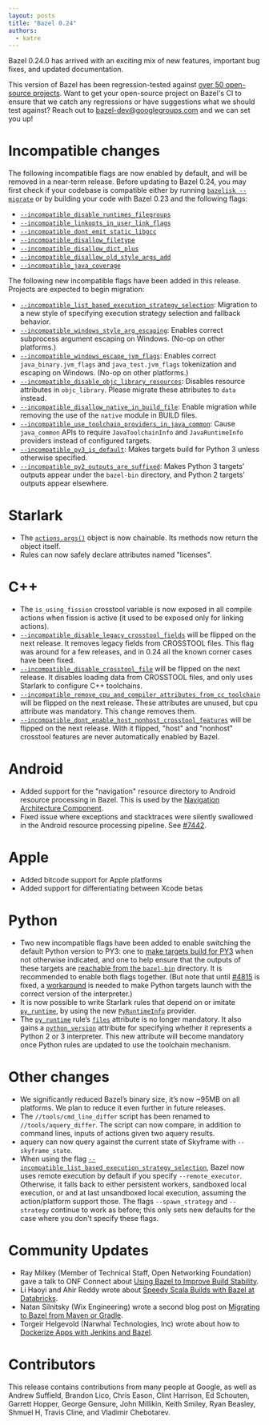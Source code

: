 ```yaml
---
layout: posts
title: "Bazel 0.24"
authors:
  - katre
---
```


Bazel 0.24.0 has arrived with an exciting mix of new features, important bug fixes, and updated documentation.

This version of Bazel has been regression-tested against [over 50 open-source projects](https://buildkite.com/bazel/bazel-at-head-plus-downstream/builds/867). Want to get your open-source project on Bazel's CI to ensure that we catch any regressions or have suggestions what we should test against? Reach out to bazel-dev@googlegroups.com and we can set you up!

# Incompatible changes
The following incompatible flags are now enabled by default, and will be removed in a near-term release. Before updating to Bazel 0.24, you may first check if your codebase is compatible either by running [`bazelisk --migrate`](https://github.com/philwo/bazelisk) or by building your code with Bazel
0.23 and the following flags:

   - [`--incompatible_disable_runtimes_filegroups`](https://github.com/bazelbuild/bazel/issues/6942)
   - [`--incompatible_linkopts_in_user_link_flags`](https://github.com/bazelbuild/bazel/issues/6826)
   - [`--incompatible_dont_emit_static_libgcc`](https://github.com/bazelbuild/bazel/issues/6825)
   - [`--incompatible_disallow_filetype`](https://github.com/bazelbuild/bazel/issues/5831)
   - [`--incompatible_disallow_dict_plus`](https://github.com/bazelbuild/bazel/issues/6461)
   - [`--incompatible_disallow_old_style_args_add`](https://github.com/bazelbuild/bazel/issues/5822)
   - [`--incompatible_java_coverage`](https://github.com/bazelbuild/bazel/issues/7425)

The following new incompatible flags have been added in this release. Projects are expected to begin migration:
   - [`--incompatible_list_based_execution_strategy_selection`](https://github.com/bazelbuild/bazel/issues/7480): Migration to a new style of specifying  execution strategy selection and fallback behavior.
   - [`--incompatible_windows_style_arg_escaping`](https://github.com/bazelbuild/bazel/issues/7454): Enables correct subprocess argument escaping on Windows. (No-op on other platforms.)
   - [`--incompatible_windows_escape_jvm_flags`](https://github.com/bazelbuild/bazel/issues/7486): Enables correct `java_binary.jvm_flags` and `java_test.jvm_flags` tokenization and escaping on Windows. (No-op on other platforms.)
   - [`--incompatible_disable_objc_library_resources`](https://github.com/bazelbuild/bazel/issues/7594): Disables resource attributes in `objc_library`. Please migrate these attributes to `data` instead.
   - [`--incompatible_disallow_native_in_build_file`](https://github.com/bazelbuild/bazel/issues/7513): Enable migration while removing the use of the `native` module in BUILD files.
   - [`--incompatible_use_toolchain_providers_in_java_common`](https://github.com/bazelbuild/bazel/issues/7186): Cause `java_common` APIs to require `JavaToolchainInfo` and `JavaRuntimeInfo` providers instead of configured targets.
   - [`--incompatible_py3_is_default`](https://github.com/bazelbuild/bazel/issues/7359): Makes targets build for Python 3 unless otherwise specified.
   - [`--incompatible_py2_outputs_are_suffixed`](https://github.com/bazelbuild/bazel/issues/7593): Makes Python 3 targets’ outputs appear under the `bazel-bin` directory, and Python 2 targets’ outputs appear elsewhere.

# Starlark
  - The [`actions.args()`](https://docs.bazel.build/versions/master/skylark/lib/Args.html) object is now chainable. Its methods now return the object itself.
  - Rules can now safely declare attributes named "licenses".

# C++
  - The `is_using_fission` crosstool variable is now exposed in all compile actions when fission is active (it used to be exposed only for linking actions).
  - [`--incompatible_disable_legacy_crosstool_fields`](https://github.com/bazelbuild/bazel/issues/6861) will be flipped on the next release. It removes legacy fields from CROSSTOOL files. This flag was around for a few releases, and in 0.24 all the known corner cases have been fixed.
  - [`--incompatible_disable_crosstool_file`](https://github.com/bazelbuild/bazel/issues/7320) will be flipped on the next release. It disables loading data from CROSSTOOL files, and only uses Starlark to configure C++ toolchains.
  - [`--incompatible_remove_cpu_and_compiler_attributes_from_cc_toolchain`](https://github.com/bazelbuild/bazel/issues/7075) will be flipped on the next release. These attributes are unused, but cpu attribute was mandatory. This change removes them.
  - [`--incompatible_dont_enable_host_nonhost_crosstool_features`](https://github.com/bazelbuild/bazel/issues/7407) will be flipped on the next release. With it flipped, "host" and "nonhost" crosstool features are never automatically enabled by Bazel.

# Android
  - Added support for the "navigation" resource directory to Android resource processing in Bazel. This is used by the [Navigation Architecture Component](https://developer.android.com/topic/libraries/architecture/navigation).
  - Fixed issue where exceptions and stacktraces were silently swallowed in the Android resource processing pipeline. See [#7442](https://github.com/bazelbuild/bazel/issues/7442).

# Apple
  - Added bitcode support for Apple platforms
  - Added support for differentiating between Xcode betas

# Python
  - Two new incompatible flags have been added to enable switching the default Python version to PY3: one to [make targets build for PY3](https://github.com/bazelbuild/bazel/issues/7359) when not otherwise indicated, and one to help ensure that the outputs of these targets are [reachable from the `bazel-bin`](https://github.com/bazelbuild/bazel/issues/7593) directory. It is recommended to enable both flags together. (But note that until [#4815](https://github.com/bazelbuild/bazel/issues/4815) is fixed, a [workaround](https://github.com/bazelbuild/bazel/issues/4815#issuecomment-460777113) is needed to make Python targets launch with the correct version of the interpreter.)
  - It is now possible to write Starlark rules that depend on or imitate [`py_runtime`](https://docs.bazel.build/versions/master/be/python.html#py_runtime), by using the new [`PyRuntimeInfo`](https://docs.bazel.build/versions/master/skylark/lib/PyRuntimeInfo.html) provider.
  - The [`py_runtime`](https://docs.bazel.build/versions/master/be/python.html#py_runtime) rule’s [`files`](https://docs.bazel.build/versions/master/be/python.html#py_runtime.files) attribute is no longer mandatory. It also gains a [`python_version`](https://docs.bazel.build/versions/master/be/python.html#py_runtime.python_version) attribute for specifying whether it represents a Python 2 or 3 interpreter. This new attribute will become mandatory once Python rules are updated to use the toolchain mechanism.

# Other changes
  - We significantly reduced Bazel’s binary size, it’s now ~95MB on all platforms. We plan to reduce it even further in future releases.
  - The  `//tools/cmd_line_differ` script has been renamed to `//tools/aquery_differ`. The script can now compare, in addition to command lines, inputs of actions given two aquery results.
  - aquery can now query against the current state of Skyframe with `--skyframe_state`.
  - When using the flag [`--incompatible_list_based_execution_strategy_selection`](https://github.com/bazelbuild/bazel/issues/7480), Bazel now uses remote execution by default if you specify `--remote_executor`. Otherwise, it falls back to either persistent workers, sandboxed local execution, or and at last unsandboxed local execution, assuming the action/platform support those. The flags `--spawn_strategy` and `--strategy` continue to work as before; this only sets new defaults for the case where you don't specify these flags.

# Community Updates
  - Ray Milkey (Member of Technical Staff, Open Networking Foundation) gave a talk to ONF Connect about [Using Bazel to Improve Build Stability](https://www.youtube.com/watch?v=hpauSkts1JE).
  - Li Haoyi and Ahir Reddy wrote about [Speedy Scala Builds with Bazel at Databricks](https://databricks.com/blog/2019/02/27/speedy-scala-builds-with-bazel-at-databricks.html).
  - Natan Silnitsky (Wix Engineering) wrote a second blog post on [Migrating to Bazel from Maven or Gradle](https://medium.com/wix-engineering/migrating-to-bazel-from-maven-or-gradle-be561f455c37).
  - Torgeir Helgevold (Narwhal Technologies, Inc) wrote about how to [Dockerize Apps with Jenkins and Bazel](https://blog.nrwl.io/dockerize-apps-with-jenkins-and-bazel-797c7964ae3b).

# Contributors
This release contains contributions from many people at Google, as well as Andrew Suffield, Brandon Lico, Chris Eason, Clint Harrison, Ed Schouten, Garrett Hopper, George Gensure, John Millikin, Keith Smiley, Ryan Beasley, Shmuel H, Travis Cline, and Vladimir Chebotarev.


